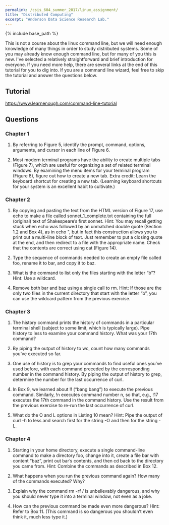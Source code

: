 ```yaml
---
permalink: /csis_604_summer_2017/linux_assignment/
title: "Distributed Computing"
excerpt: "Anderson Data Science Research Lab."
---
```


{% include base_path %}

This is not a course about the linux command line, but we will need enough knowledge of many things in order to study distributed systems. Some of you may already know enough command line, but for many of you this is new. I've selected a relatively straightforward and brief introduction for everyone. If you need more help, there are several links at the end of this tutorial for you to dig into. If you are a command line wizard, feel free to skip the tutorial and answer the questions below.

## Tutorial
<a href="https://www.learnenough.com/command-line-tutorial">https://www.learnenough.com/command-line-tutorial</a>

## Questions
### Chapter 1
1. By referring to Figure 5, identify the prompt, command, options, arguments, and cursor in each line of Figure 6.

2. Most modern terminal programs have the ability to create multiple tabs (Figure 7), which are useful for organizing a set of related terminal windows. By examining the menu items for your terminal program (Figure 8), figure out how to create a new tab. Extra credit: Learn the keyboard shortcut for creating a new tab. (Learning keyboard shortcuts for your system is an excellent habit to cultivate.)

### Chapter 2
1. By copying and pasting the text from the HTML version of Figure 17, use echo to make a file called sonnet_1_complete.txt containing the full (original) text of Shakespeare’s first sonnet. Hint: You may recall getting stuck when echo was followed by an unmatched double quote (Section 1.2 and Box 4), as in echo ", but in fact this construction allows you to print out a multi-line block of text. Just remember to put a closing quote at the end, and then redirect to a file with the appropriate name. Check that the contents are correct using cat (Figure 14).

2. Type the sequence of commands needed to create an empty file called foo, rename it to bar, and copy it to baz.

3. What is the command to list only the files starting with the letter “b”? Hint: Use a wildcard.

4. Remove both bar and baz using a single call to rm. Hint: If those are the only two files in the current directory that start with the letter “b”, you can use the wildcard pattern from the previous exercise.

### Chapter 3
1. The history command prints the history of commands in a particular terminal shell (subject to some limit, which is typically large). Pipe history to less to examine your command history. What was your 17th command?

2. By piping the output of history to wc, count how many commands you’ve executed so far.

3. One use of history is to grep your commands to find useful ones you’ve used before, with each command preceded by the corresponding number in the command history. By piping the output of history to grep, determine the number for the last occurrence of curl.

4. In Box 9, we learned about !! (“bang bang”) to execute the previous command. Similarly, !n executes command number n, so that, e.g., !17 executes the 17th command in the command history. Use the result from the previous exercise to re-run the last occurrence of curl.

5. What do the O and L options in Listing 10 mean? Hint: Pipe the output of curl -h to  less and search first for the string -O and then for the string -L.

### Chapter 4
1. Starting in your home directory, execute a single command-line command to make a directory foo, change into it, create a file bar with content “baz”, print out bar’s contents, and then cd back to the directory you came from. Hint: Combine the commands as described in Box 12.

2. What happens when you run the previous command again? How many of the commands executed? Why?

3. Explain why the command rm -rf / is unbelievably dangerous, and why you should never type it into a terminal window, not even as a joke.

4. How can the previous command be made even more dangerous? Hint: Refer to Box 11. (This command is so dangerous you shouldn’t even think it, much less type it.)
